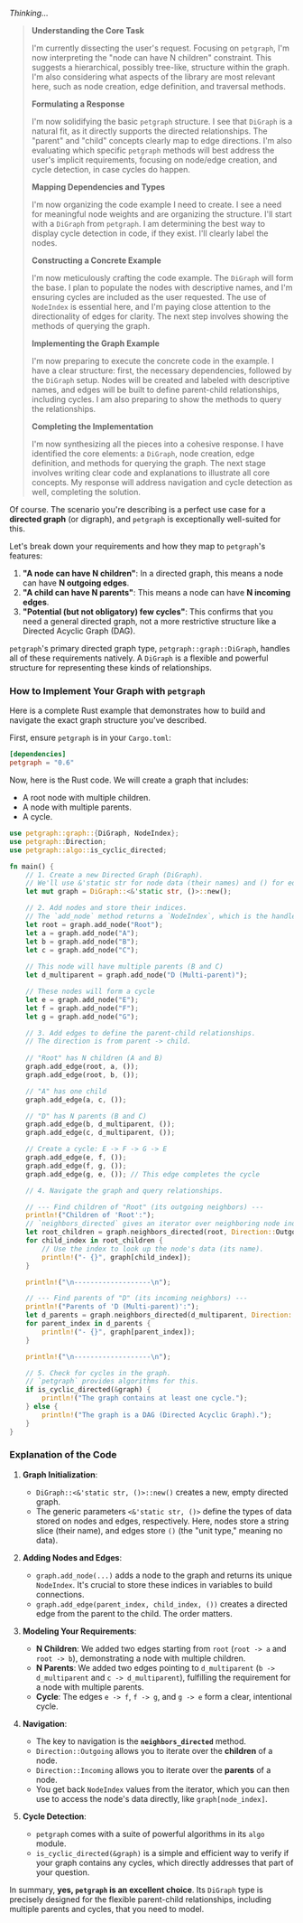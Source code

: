 *Thinking...*

> **Understanding the Core Task**
> 
> I'm currently dissecting the user's request. Focusing on `petgraph`, I'm now interpreting the "node can have N children" constraint. This suggests a hierarchical, possibly tree-like, structure within the graph. I'm also considering what aspects of the library are most relevant here, such as node creation, edge definition, and traversal methods.
> 
> 
> **Formulating a Response**
> 
> I'm now solidifying the basic `petgraph` structure. I see that `DiGraph` is a natural fit, as it directly supports the directed relationships. The "parent" and "child" concepts clearly map to edge directions. I'm also evaluating which specific `petgraph` methods will best address the user's implicit requirements, focusing on node/edge creation, and cycle detection, in case cycles do happen.
> 
> 
> **Mapping Dependencies and Types**
> 
> I'm now organizing the code example I need to create. I see a need for meaningful node weights and are organizing the structure. I'll start with a `DiGraph` from `petgraph`. I am determining the best way to display cycle detection in code, if they exist. I'll clearly label the nodes.
> 
> 
> **Constructing a Concrete Example**
> 
> I'm now meticulously crafting the code example. The `DiGraph` will form the base. I plan to populate the nodes with descriptive names, and I'm ensuring cycles are included as the user requested. The use of `NodeIndex` is essential here, and I'm paying close attention to the directionality of edges for clarity. The next step involves showing the methods of querying the graph.
> 
> 
> **Implementing the Graph Example**
> 
> I'm now preparing to execute the concrete code in the example. I have a clear structure: first, the necessary dependencies, followed by the `DiGraph` setup. Nodes will be created and labeled with descriptive names, and edges will be built to define parent-child relationships, including cycles. I am also preparing to show the methods to query the relationships.
> 
> 
> **Completing the Implementation**
> 
> I'm now synthesizing all the pieces into a cohesive response. I have identified the core elements: a `DiGraph`, node creation, edge definition, and methods for querying the graph. The next stage involves writing clear code and explanations to illustrate all core concepts. My response will address navigation and cycle detection as well, completing the solution.
> 
> 
Of course. The scenario you're describing is a perfect use case for a **directed graph** (or digraph), and `petgraph` is exceptionally well-suited for this.

Let's break down your requirements and how they map to `petgraph`'s features:

1.  **"A node can have N children"**: In a directed graph, this means a node can have **N outgoing edges**.
2.  **"A child can have N parents"**: This means a node can have **N incoming edges**.
3.  **"Potential (but not obligatory) few cycles"**: This confirms that you need a general directed graph, not a more restrictive structure like a Directed Acyclic Graph (DAG).

`petgraph`'s primary directed graph type, `petgraph::graph::DiGraph`, handles all of these requirements natively. A `DiGraph` is a flexible and powerful structure for representing these kinds of relationships.

### How to Implement Your Graph with `petgraph`

Here is a complete Rust example that demonstrates how to build and navigate the exact graph structure you've described.

First, ensure `petgraph` is in your `Cargo.toml`:

```toml
[dependencies]
petgraph = "0.6"
```

Now, here is the Rust code. We will create a graph that includes:
*   A root node with multiple children.
*   A node with multiple parents.
*   A cycle.

```rust
use petgraph::graph::{DiGraph, NodeIndex};
use petgraph::Direction;
use petgraph::algo::is_cyclic_directed;

fn main() {
    // 1. Create a new Directed Graph (DiGraph).
    // We'll use &'static str for node data (their names) and () for edge data (no data on edges).
    let mut graph = DiGraph::<&'static str, ()>::new();

    // 2. Add nodes and store their indices.
    // The `add_node` method returns a `NodeIndex`, which is the handle we use to refer to the node.
    let root = graph.add_node("Root");
    let a = graph.add_node("A");
    let b = graph.add_node("B");
    let c = graph.add_node("C");
    
    // This node will have multiple parents (B and C)
    let d_multiparent = graph.add_node("D (Multi-parent)");

    // These nodes will form a cycle
    let e = graph.add_node("E");
    let f = graph.add_node("F");
    let g = graph.add_node("G");

    // 3. Add edges to define the parent-child relationships.
    // The direction is from parent -> child.
    
    // "Root" has N children (A and B)
    graph.add_edge(root, a, ());
    graph.add_edge(root, b, ());

    // "A" has one child
    graph.add_edge(a, c, ());

    // "D" has N parents (B and C)
    graph.add_edge(b, d_multiparent, ());
    graph.add_edge(c, d_multiparent, ());

    // Create a cycle: E -> F -> G -> E
    graph.add_edge(e, f, ());
    graph.add_edge(f, g, ());
    graph.add_edge(g, e, ()); // This edge completes the cycle

    // 4. Navigate the graph and query relationships.

    // --- Find children of "Root" (its outgoing neighbors) ---
    println!("Children of 'Root':");
    // `neighbors_directed` gives an iterator over neighboring node indices.
    let root_children = graph.neighbors_directed(root, Direction::Outgoing);
    for child_index in root_children {
        // Use the index to look up the node's data (its name).
        println!("- {}", graph[child_index]);
    }

    println!("\n-------------------\n");

    // --- Find parents of "D" (its incoming neighbors) ---
    println!("Parents of 'D (Multi-parent)':");
    let d_parents = graph.neighbors_directed(d_multiparent, Direction::Incoming);
    for parent_index in d_parents {
        println!("- {}", graph[parent_index]);
    }

    println!("\n-------------------\n");

    // 5. Check for cycles in the graph.
    // `petgraph` provides algorithms for this.
    if is_cyclic_directed(&graph) {
        println!("The graph contains at least one cycle.");
    } else {
        println!("The graph is a DAG (Directed Acyclic Graph).");
    }
}
```

### Explanation of the Code

1.  **Graph Initialization**:
    *   `DiGraph::<&'static str, ()>::new()` creates a new, empty directed graph.
    *   The generic parameters `<&'static str, ()>` define the types of data stored on nodes and edges, respectively. Here, nodes store a string slice (their name), and edges store `()` (the "unit type," meaning no data).

2.  **Adding Nodes and Edges**:
    *   `graph.add_node(...)` adds a node to the graph and returns its unique `NodeIndex`. It's crucial to store these indices in variables to build connections.
    *   `graph.add_edge(parent_index, child_index, ())` creates a directed edge from the parent to the child. The order matters.

3.  **Modeling Your Requirements**:
    *   **N Children**: We added two edges starting from `root` (`root -> a` and `root -> b`), demonstrating a node with multiple children.
    *   **N Parents**: We added two edges pointing to `d_multiparent` (`b -> d_multiparent` and `c -> d_multiparent`), fulfilling the requirement for a node with multiple parents.
    *   **Cycle**: The edges `e -> f`, `f -> g`, and `g -> e` form a clear, intentional cycle.

4.  **Navigation**:
    *   The key to navigation is the **`neighbors_directed`** method.
    *   `Direction::Outgoing` allows you to iterate over the **children** of a node.
    *   `Direction::Incoming` allows you to iterate over the **parents** of a node.
    *   You get back `NodeIndex` values from the iterator, which you can then use to access the node's data directly, like `graph[node_index]`.

5.  **Cycle Detection**:
    *   `petgraph` comes with a suite of powerful algorithms in its `algo` module.
    *   `is_cyclic_directed(&graph)` is a simple and efficient way to verify if your graph contains any cycles, which directly addresses that part of your question.

In summary, **yes, `petgraph` is an excellent choice**. Its `DiGraph` type is precisely designed for the flexible parent-child relationships, including multiple parents and cycles, that you need to model.
